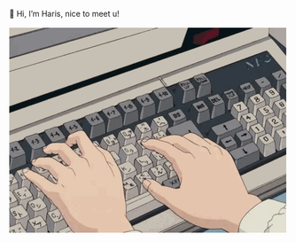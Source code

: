 👋 Hi, I’m Haris, nice to meet u! <br /> <br />
![typing](https://github.com/hariswdr/gif.readme/blob/main/readme.gif)
